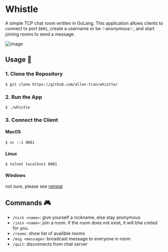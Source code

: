 # Whistle

A simple TCP chat room written in GoLang. This application allows clients to connect to port `8001`, create a username or be ✨anonymous✨, and start joining rooms to send a message.

![image](https://user-images.githubusercontent.com/63386979/171106532-eef32fbe-b96b-42e3-a0e0-79b38e0912e1.png)

## Usage 🚀
### 1. Clone the Repository
```
$ git clone https://github.com/allen-tran/whistle/
```
### 2. Run the App
```
$ ./whistle
```
### 3. Connect the Client

#### MacOS
```
$ nc ::1 8001
```
#### Linux
```
$ telnet localhost 8001
```
#### Windows

not sure, please see [netstat](https://docs.microsoft.com/en-us/windows-server/administration/windows-commands/netstat)

## Commands 🎮
- `/nick <name>`: give yourself a nickname, else stay anonymous
- `/join <name>`: join a room. if the room does not exist, it will bhe creted for you.
- `/rooms`: show list of availible rooms
- `/msg <message>`: broadcast message to everyone in room
- `/quit`: disconnects from chat server
